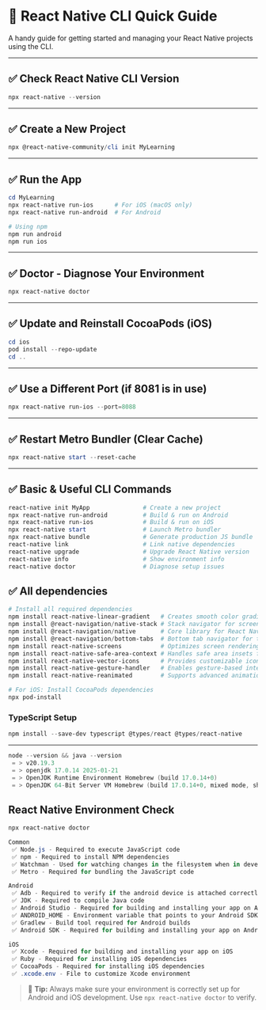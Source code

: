# 📱 React Native CLI Quick Guide

A handy guide for getting started and managing your React Native projects using the CLI.

---

## ✅ Check React Native CLI Version

```powershell
npx react-native --version
```

---

## ✅ Create a New Project

```powershell
npx @react-native-community/cli init MyLearning
```

---

## ✅ Run the App

```powershell
cd MyLearning
npx react-native run-ios      # For iOS (macOS only)
npx react-native run-android  # For Android

# Using npm
npm run android
npm run ios
```

---

## ✅ Doctor - Diagnose Your Environment

```powershell
npx react-native doctor
```

---

## ✅ Update and Reinstall CocoaPods (iOS)

```powershell
cd ios
pod install --repo-update
cd ..
```

---

## ✅ Use a Different Port (if 8081 is in use)

```powershell
npx react-native run-ios --port=8088
```

---

## ✅ Restart Metro Bundler (Clear Cache)

```powershell
npx react-native start --reset-cache
```

---

## ✅ Basic & Useful CLI Commands

```powershell
react-native init MyApp               # Create a new project
npx react-native run-android          # Build & run on Android
npx react-native run-ios              # Build & run on iOS
npx react-native start                # Launch Metro bundler
npx react-native bundle               # Generate production JS bundle
react-native link                     # Link native dependencies
react-native upgrade                  # Upgrade React Native version
react-native info                     # Show environment info
react-native doctor                   # Diagnose setup issues
```

## ✅ All dependencies 

```powershell
# Install all required dependencies
npm install react-native-linear-gradient   # Creates smooth color gradients for UI elements
npm install @react-navigation/native-stack # Stack navigator for screen transitions
npm install @react-navigation/native       # Core library for React Navigation
npm install @react-navigation/bottom-tabs  # Bottom tab navigator for tab-based navigation
npm install react-native-screens           # Optimizes screen rendering for navigation
npm install react-native-safe-area-context # Handles safe area insets for notched devices
npm install react-native-vector-icons      # Provides customizable icon sets for UI
npm install react-native-gesture-handler   # Enables gesture-based interactions
npm install react-native-reanimated        # Supports advanced animations and transitions

# For iOS: Install CocoaPods dependencies
npx pod-install
```



### TypeScript Setup
```powershell
npm install --save-dev typescript @types/react @types/react-native
```

---

```powershell
node --version && java --version
 = > v20.19.3
 = > openjdk 17.0.14 2025-01-21
 = > OpenJDK Runtime Environment Homebrew (build 17.0.14+0)
 = > OpenJDK 64-Bit Server VM Homebrew (build 17.0.14+0, mixed mode, sharing)
```



##  React Native Environment Check
```powershell
npx react-native doctor

Common
 ✅ Node.js - Required to execute JavaScript code
 ✅ npm - Required to install NPM dependencies
 ✅ Watchman - Used for watching changes in the filesystem when in development mode
 ✅ Metro - Required for bundling the JavaScript code

Android
 ✅ Adb - Required to verify if the android device is attached correctly
 ✅ JDK - Required to compile Java code
 ✅ Android Studio - Required for building and installing your app on Android
 ✅ ANDROID_HOME - Environment variable that points to your Android SDK installation
 ✅ Gradlew - Build tool required for Android builds
 ✅ Android SDK - Required for building and installing your app on Android

iOS
 ✅ Xcode - Required for building and installing your app on iOS
 ✅ Ruby - Required for installing iOS dependencies
 ✅ CocoaPods - Required for installing iOS dependencies
 ✅ .xcode.env - File to customize Xcode environment
```

> 📌 **Tip:** Always make sure your environment is correctly set up for Android and iOS development. Use `npx react-native doctor` to verify.
